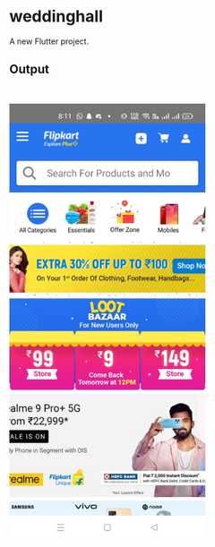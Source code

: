 # weddinghall

A new Flutter project.

## Output
<br>
<p float="left">
  <img src="https://github.com/manavshah123/Flipkart_Clone/blob/master/OP/flipkart_op.jpeg" width = 350/>
</p>
